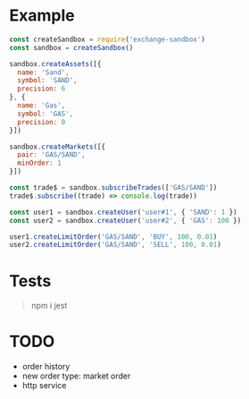 # Example

```javascript
const createSandbox = require('exchange-sandbox')
const sandbox = createSandbox()

sandbox.createAssets([{
  name: 'Sand',
  symbol: 'SAND',
  precision: 6
}, {
  name: 'Gas',
  symbol: 'GAS',
  precision: 0
}])

sandbox.createMarkets([{
  pair: 'GAS/SAND',
  minOrder: 1
}])

const trade$ = sandbox.subscribeTrades(['GAS/SAND'])
trade$.subscribe((trade) => console.log(trade))

const user1 = sandbox.createUser('user#1', { 'SAND': 1 })
const user2 = sandbox.createUser('user#2', { 'GAS': 100 })

user1.createLimitOrder('GAS/SAND', 'BUY', 100, 0.01)
user2.createLimitOrder('GAS/SAND', 'SELL', 100, 0.01)
```

# Tests

> npm i
> jest

# TODO

* order history
* new order type: market order
* http service
